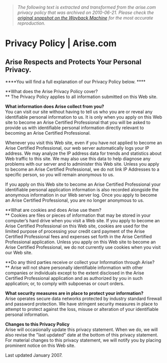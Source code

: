 > *The following text is extracted and transformed from the arise.com privacy policy that was archived on 2010-06-21. Please check the [original snapshot on the Wayback Machine](https://web.archive.org/web/20100621022320id_/http%3A//www.arise.com/privacy-policy) for the most accurate reproduction.*

# Privacy Policy | Arise.com

## Arise Respects and Protects Your Personal Privacy.

****You will find a full explanation of our Privacy Policy below. ****

**What does the Arise Privacy Policy cover?  
** The Privacy Policy applies to all information submitted on this Web site.

**What information does Arise collect from you?**  
You can visit our site without having to tell us who you are or reveal any identifiable personal information to us. It is only when you apply on this Web site to become an Arise Certified Professional that you will be asked to provide us with identifiable personal information directly relevant to becoming an Arise Certified Professional.

Whenever you visit this Web site, even if you have not applied to become an Arise Certified Professional, our web server automatically logs your IP address. We may analyze the IP address data for trends and statistics about Web traffic to this site. We may also use this data to help diagnose any problems with our server and to administer this Web site. Unless you apply to become an Arise Certified Professional, we do not link IP Addresses to a specific person, so you will remain anonymous to us.

If you apply on this Web site to become an Arise Certified Professional your identifiable personal application information is also recorded alongside the anonymous information in our Web server log. Once you apply to become an Arise Certified Professional, you are no longer anonymous to us.

**What are cookies and does Arise use them?  
** Cookies are files or pieces of information that may be stored in your computer’s hard drive when you visit a Web site. If you apply to become an Arise Certified Professional on this Web site, cookies are used for the limited purpose of processing your credit card payment of the Arise Certified Professional fees and expenses set forth in the Arise Certified Professional application. Unless you apply on this Web site to become an Arise Certified Professional, we do not currently use cookies when you visit our Web site.

**Do any third parties receive or collect your Information through Arise?  
** Arise will not share personally identifiable information with other companies or individuals except to the extent disclosed in the Arise Certified Professional application and as authorized by you in such application; or, to comply with subpoenas or court orders.

**What security measures are in place to protect your information?**  
Arise operates secure data networks protected by industry standard firewall and password protection. We have stringent security measures in place to attempt to protect against the loss, misuse or alteration of your identifiable personal information.

**Changes to this Privacy Policy**  
Arise will occasionally update this privacy statement. When we do, we will also revise the "last updated" date at the bottom of this privacy statement. For material changes to this privacy statement, we will notify you by placing prominent notice on this Web site.

  
Last updated January 2007.

